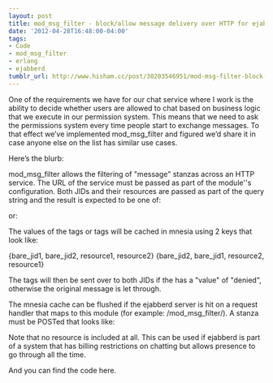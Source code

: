 ```yaml
---
layout: post
title: mod_msg_filter - block/allow message delivery over HTTP for ejabberd
date: '2012-04-28T16:48:00-04:00'
tags:
- Code
- mod_msg_filter
- erlang
- ejabberd
tumblr_url: http://www.hisham.cc/post/30203546951/mod-msg-filter-block-allow-message-delivery-over
---
```

One of the requirements we have for our chat service where I work is
the ability to decide whether users are allowed to chat based on
business logic that we execute in our permission system. This means
that we need to ask the permissions system every time people start to
exchange messages. To that effect we’ve implemented mod_msg_filter and
figured we’d share it in case anyone else on the list has similar use
cases.

Here’s the blurb:

mod_msg_filter allows the filtering of "message"
stanzas across an HTTP service. The URL of the
service must be passed as part of the module''s
configuration. Both JIDs and their resources are
passed as part of the query string and the result
is expected to be one of:

<status value="denied">
 <stanza1><error/></stanza1>
 <stanza2><error/></stanza2>
</status>

or:

<status value="allowed">
 <stanza1><noop/></stanza1>
 <stanza2><noop/></stanza2>
</status>

The values of the <error> tags or <noop> tags will
be cached in mnesia using 2 keys that look like:

{bare_jid1, bare_jid2, resource1, resource2}
{bare_jid2, bare_jid1, resource2, resource1}

The <error> tags will then be sent over to both JIDs
if the <status> has a "value" of "denied", otherwise
the original message is let through.

The mnesia cache can be flushed if the ejabberd
server is hit on a request handler that maps to this
module (for example: /mod_msg_filter/). A stanza must
be POSTed that looks like:

<flush jid="user@domain.com">

Note that no resource is included at all. This can be
used if ejabberd is part of a system that has billing
restrictions on chatting but allows presence to go
through all the time.

</status></error></noop></error></pre>

And you can find the code here.

<script src="https://gist.github.com/mardambey/2486170.js"></script>
